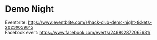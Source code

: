 # Demo Night

Eventbrite: https://www.eventbrite.com/e/hack-club-demo-night-tickets-26230059815  
Facebook event: https://www.facebook.com/events/249802872065631/
